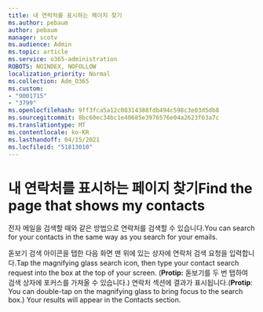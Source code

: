 ```yaml
---
title: 내 연락처를 표시하는 페이지 찾기
ms.author: pebaum
author: pebaum
manager: scotv
ms.audience: Admin
ms.topic: article
ms.service: o365-administration
ROBOTS: NOINDEX, NOFOLLOW
localization_priority: Normal
ms.collection: Adm_O365
ms.custom:
- "9001715"
- "3799"
ms.openlocfilehash: 9ff3fca5a12c08314388fdb494c598c3e03d5db8
ms.sourcegitcommit: 8bc60ec34bc1e40685e3976576e04a2623f63a7c
ms.translationtype: MT
ms.contentlocale: ko-KR
ms.lasthandoff: 04/15/2021
ms.locfileid: "51813010"
---
```

# <a name="find-the-page-that-shows-my-contacts"></a><span data-ttu-id="66d8e-102">내 연락처를 표시하는 페이지 찾기</span><span class="sxs-lookup"><span data-stu-id="66d8e-102">Find the page that shows my contacts</span></span>

<span data-ttu-id="66d8e-103">전자 메일을 검색할 때와 같은 방법으로 연락처를 검색할 수 있습니다.</span><span class="sxs-lookup"><span data-stu-id="66d8e-103">You can search for your contacts in the same way as you search for your emails.</span></span>
 
<span data-ttu-id="66d8e-104">돋보기 검색 아이콘을 탭한 다음 화면 맨 위에 있는 상자에 연락처 검색 요청을 입력합니다.</span><span class="sxs-lookup"><span data-stu-id="66d8e-104">Tap the magnifying glass search icon, then type your contact search request into the box at the top of your screen.</span></span> <span data-ttu-id="66d8e-105">(**Protip:** 돋보기를 두 번 탭하여 검색 상자에 포커스를 가져올 수 있습니다.) 연락처 섹션에 결과가 표시됩니다.</span><span class="sxs-lookup"><span data-stu-id="66d8e-105">(**Protip**: You can double-tap on the magnifying glass to bring focus to the search box.) Your results will appear in the Contacts section.</span></span>

